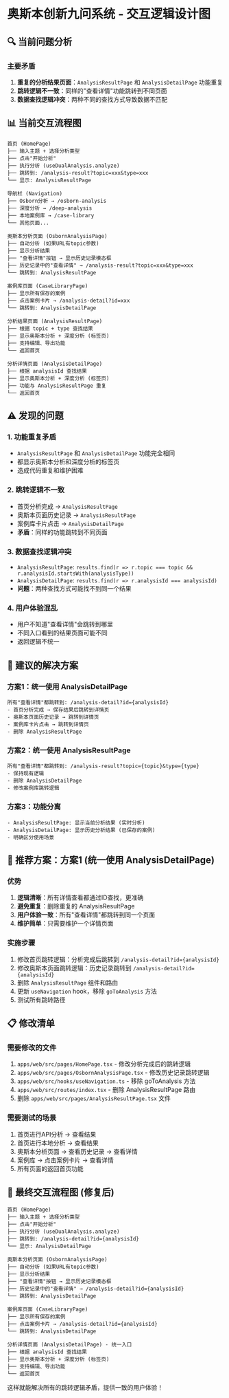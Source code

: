 # 奥斯本创新九问系统 - 交互逻辑设计图

## 🔍 当前问题分析

### 主要矛盾
1. **重复的分析结果页面**：`AnalysisResultPage` 和 `AnalysisDetailPage` 功能重复
2. **跳转逻辑不一致**：同样的"查看详情"功能跳转到不同页面
3. **数据查找逻辑冲突**：两种不同的查找方式导致数据不匹配

## 📊 当前交互流程图

```
首页 (HomePage)
├── 输入主题 + 选择分析类型
├── 点击"开始分析"
├── 执行分析 (useDualAnalysis.analyze)
├── 跳转到: /analysis-result?topic=xxx&type=xxx
└── 显示: AnalysisResultPage

导航栏 (Navigation)
├── Osborn分析 → /osborn-analysis
├── 深度分析 → /deep-analysis  
├── 本地案例库 → /case-library
└── 其他页面...

奥斯本分析页面 (OsbornAnalysisPage)
├── 自动分析 (如果URL有topic参数)
├── 显示分析结果
├── "查看详情"按钮 → 显示历史记录模态框
├── 历史记录中的"查看详情" → /analysis-result?topic=xxx&type=xxx
└── 跳转到: AnalysisResultPage

案例库页面 (CaseLibraryPage)
├── 显示所有保存的案例
├── 点击案例卡片 → /analysis-detail?id=xxx
└── 跳转到: AnalysisDetailPage

分析结果页面 (AnalysisResultPage)
├── 根据 topic + type 查找结果
├── 显示奥斯本分析 + 深度分析 (标签页)
├── 支持编辑、导出功能
└── 返回首页

分析详情页面 (AnalysisDetailPage) 
├── 根据 analysisId 查找结果
├── 显示奥斯本分析 + 深度分析 (标签页)
├── 功能与 AnalysisResultPage 重复
└── 返回首页
```

## ⚠️ 发现的问题

### 1. 功能重复矛盾
- `AnalysisResultPage` 和 `AnalysisDetailPage` 功能完全相同
- 都显示奥斯本分析和深度分析的标签页
- 造成代码重复和维护困难

### 2. 跳转逻辑不一致
- 首页分析完成 → `AnalysisResultPage`
- 奥斯本页面历史记录 → `AnalysisResultPage`  
- 案例库卡片点击 → `AnalysisDetailPage`
- **矛盾**：同样的功能跳转到不同页面

### 3. 数据查找逻辑冲突
- `AnalysisResultPage`: `results.find(r => r.topic === topic && r.analysisId.startsWith(analysisType))`
- `AnalysisDetailPage`: `results.find(r => r.analysisId === analysisId)`
- **问题**：两种查找方式可能找不到同一个结果

### 4. 用户体验混乱
- 用户不知道"查看详情"会跳转到哪里
- 不同入口看到的结果页面可能不同
- 返回逻辑不统一

## 🎯 建议的解决方案

### 方案1：统一使用 AnalysisDetailPage
```
所有"查看详情"都跳转到: /analysis-detail?id={analysisId}
- 首页分析完成 → 保存结果后跳转到详情页
- 奥斯本页面历史记录 → 跳转到详情页
- 案例库卡片点击 → 跳转到详情页
- 删除 AnalysisResultPage
```

### 方案2：统一使用 AnalysisResultPage  
```
所有"查看详情"都跳转到: /analysis-result?topic={topic}&type={type}
- 保持现有逻辑
- 删除 AnalysisDetailPage
- 修改案例库跳转逻辑
```

### 方案3：功能分离
```
- AnalysisResultPage: 显示当前分析结果 (实时分析)
- AnalysisDetailPage: 显示历史分析结果 (已保存的案例)
- 明确区分使用场景
```

## 🚀 推荐方案：方案1 (统一使用 AnalysisDetailPage)

### 优势
1. **逻辑清晰**：所有详情查看都通过ID查找，更准确
2. **避免重复**：删除重复的 AnalysisResultPage
3. **用户体验一致**：所有"查看详情"都跳转到同一个页面
4. **维护简单**：只需要维护一个详情页面

### 实施步骤
1. 修改首页跳转逻辑：分析完成后跳转到 `/analysis-detail?id={analysisId}`
2. 修改奥斯本页面跳转逻辑：历史记录跳转到 `/analysis-detail?id={analysisId}`
3. 删除 `AnalysisResultPage` 组件和路由
4. 更新 `useNavigation` hook，移除 `goToAnalysis` 方法
5. 测试所有跳转路径

## 📋 修改清单

### 需要修改的文件
1. `apps/web/src/pages/HomePage.tsx` - 修改分析完成后的跳转逻辑
2. `apps/web/src/pages/OsbornAnalysisPage.tsx` - 修改历史记录跳转逻辑  
3. `apps/web/src/hooks/useNavigation.ts` - 移除 goToAnalysis 方法
4. `apps/web/src/routes/index.tsx` - 删除 AnalysisResultPage 路由
5. 删除 `apps/web/src/pages/AnalysisResultPage.tsx` 文件

### 需要测试的场景
1. 首页进行API分析 → 查看结果
2. 首页进行本地分析 → 查看结果  
3. 奥斯本分析页面 → 查看历史记录 → 查看详情
4. 案例库 → 点击案例卡片 → 查看详情
5. 所有页面的返回首页功能

## 🎨 最终交互流程图 (修复后)

```
首页 (HomePage)
├── 输入主题 + 选择分析类型
├── 点击"开始分析"
├── 执行分析 (useDualAnalysis.analyze)
├── 跳转到: /analysis-detail?id={analysisId}
└── 显示: AnalysisDetailPage

奥斯本分析页面 (OsbornAnalysisPage)
├── 自动分析 (如果URL有topic参数)
├── 显示分析结果
├── "查看详情"按钮 → 显示历史记录模态框
├── 历史记录中的"查看详情" → /analysis-detail?id={analysisId}
└── 跳转到: AnalysisDetailPage

案例库页面 (CaseLibraryPage)
├── 显示所有保存的案例
├── 点击案例卡片 → /analysis-detail?id={analysisId}
└── 跳转到: AnalysisDetailPage

分析详情页面 (AnalysisDetailPage) - 统一入口
├── 根据 analysisId 查找结果
├── 显示奥斯本分析 + 深度分析 (标签页)
├── 支持编辑、导出功能
└── 返回首页
```

这样就能解决所有的跳转逻辑矛盾，提供一致的用户体验！
